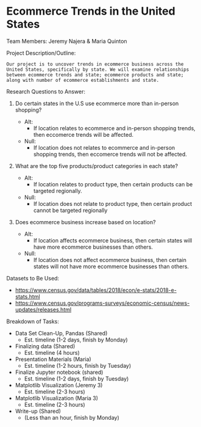 # Ecommerce Trends in the United States
Team Members: Jeremy Najera & Maria Quinton

Project Description/Outline:

    Our project is to uncover trends in ecommerce business across the United States, specifically by state. We will examine relationships between ecommerce trends and state; ecommerce products and state; along with number of ecommerce establishments and state.

Research Questions to Answer:

1. Do certain states in the U.S use ecommerce more than in-person shopping?
    * Alt:
        * If location relates to ecommerce and in-person shopping trends, then eccomerce trends will be affected.
    * Null:
        * If location does not relates to ecommerce and in-person shopping trends, then eccomerce trends will not be affected.

2. What are the top five products/product categories in each state?
    * Alt: 
        * If location relates to product type, then certain products can be targeted regionally.
    * Null: 
        * If location does not relate to product type, then certain product cannot be targeted regionally
3. Does ecommerce business increase based on location?
    * Alt:
        * If location affects ecommerce business, then certain states will have more ecommerce businesses than others.
    * Null:
        * If location does not affect ecommerce business, then certain states will not have more ecommerce businesses than others.

Datasets to Be Used:

- https://www.census.gov/data/tables/2018/econ/e-stats/2018-e-stats.html
- https://www.census.gov/programs-surveys/economic-census/news-updates/releases.html

Breakdown of Tasks:
- Data Set Clean-Up, Pandas (Shared)
    - Est. timeline (1-2 days, finish by Monday)
- Finalizing data (Shared)
    - Est. timeline (4 hours)
- Presentation Materials (Maria)
    - Est. timeline (1-2 hours, finish by Tuesday)
- Finalize Jupyter notebook (shared)
    - Est. timeline (1-2 days, finish by Tuesday)
- Matplotlib Visualization (Jeremy 3)
    - Est. timeline (2-3 hours)
- Matplotlib Visualization (Maria 3)
    - Est. timeline (2-3 hours)
- Write-up (Shared)
    - (Less than an hour, finish by Monday)

